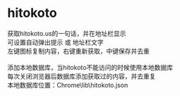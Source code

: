 hitokoto
============

获取hitokoto.us的一句话，并在地址栏显示<br /> 
可设置自动弹出提示 或 地址栏文字  <br /> 
左键图标复制内容，右键重新获取，中键保存并去重<br />
<br />
添加本地数据库，当hitokoto不能访问的时候使用本地数据库<br /> 
每次关闭浏览器后数据库添加获取过的内容，并去重复<br /> 
本地数据库位置：Chrome\lib\hitokoto.json<br /> 